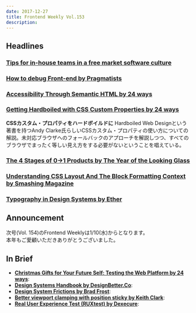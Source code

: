 ```yaml
---
date: 2017-12-27
title: Frontend Weekly Vol.153
description: 
---
```


## Headlines

### [Tips for in-house teams in a free market software culture](http://engineroom.ft.com/2017/12/01/tips-for-in-house-teams-in-a-free-market-software-culture/)


### [How to debug Front-end by Pragmatists](https://blog.pragmatists.com/how-to-debug-front-end-elements-d97da4cbc3ea)


### [Accessibility Through Semantic HTML by 24 ways](https://24ways.org/2017/accessibility-through-semantic-html/)


### [Getting Hardboiled with CSS Custom Properties by 24 ways](https://24ways.org/2017/getting-hardboiled-with-css-custom-properties/)

**CSSカスタム・プロパティをハードボイルドに**
Hardboiled Web Designという著書を持つAndy Clarke氏らしいCSSカスタム・プロパティの使い方についての解説。未対応ブラウザへのフォールバックのアプローチを解説しつつ、すべてのブラウザでまったく等しい見え方をする必要がないということを唱えている。


### [The 4 Stages of 0->1 Products by The Year of the Looking Glass](https://medium.com/the-year-of-the-looking-glass/the-4-stages-of-0-1-products-cdb8236dbf66)


### [Understanding CSS Layout And The Block Formatting Context by Smashing Magazine](https://www.smashingmagazine.com/2017/12/understanding-css-layout-block-formatting-context/)


### [Typography in Design Systems by Ether](https://medium.com/@ethersystem/typography-in-design-systems-d61bf5d8a333)

## Announcement

次号(Vol. 154)のFrontend Weeklyは1/10(水)からとなります。  
本年もご愛顧いただきありがとうございました。

## In Brief

- [**Christmas Gifts for Your Future Self: Testing the Web Platform by 24 ways**](https://24ways.org/2017/testing-the-web-platform/):
- [**Design Systems Handbook by DesignBetter.Co**](https://www.designbetter.co/design-systems-handbook):
- [**Design System Frictions by Brad Frost**](http://bradfrost.com/blog/post/design-system-frictions/):
- [**Better viewport clamping with position sticky by Keith Clark**](https://keithclark.co.uk/articles/fixed-content-with-position-sticky/):
- [**Real User Experience Test (RUXtest) by Dexecure**](https://ruxt.dexecure.com/):
